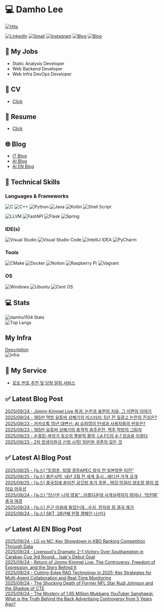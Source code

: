 
# 💻 Damho Lee

[![Hits](https://hits.seeyoufarm.com/api/count/incr/badge.svg?url=https%3A%2F%2Fgithub.com%2Fdamho1104&count_bg=%233D9CC8&title_bg=%23555555&icon=&icon_color=%23E7E7E7&title=hits&edge_flat=false)](https://hits.seeyoufarm.com)  

[![LinkedIn](https://img.shields.io/badge/Linkedin-%230077B5.svg?style=flat&logo=linkedin&logoColor=white)](https://www.linkedin.com/in/damho1104/)
[![Gmail](https://img.shields.io/badge/Gmail-D14836?style=flat&logo=gmail&logoColor=white)](mailto:damho1104@gmail.com)
[![Instagram](https://img.shields.io/badge/Instargram-%23E4405F.svg?style=flat&logo=Instagram&logoColor=white)](https://www.instagram.com/damho1104/)
[![Blog](https://img.shields.io/badge/Blog-%23000000.svg?style=flat&logo=Tistory&logoColor=white)](https://dmomo.co.kr/)
[![Blog](https://img.shields.io/badge/Blog-%23000000.svg?style=flat&logo=WordPress&logoColor=white)](https://blog.ai.dmomo.co.kr/)

## 📃 My Jobs
- Static Analysis Developer
- Web Backend Developer
- Web Infra DevOps Developer

## 📰 CV
- [Click](https://resume.dmomo.net/damho.lee/resume)  

## 📘 Resume
- [Click](https://damho1104.notion.site/8af3191b9815406d95708d9a0cea5a9e)  

## 🌐 Blog
- [IT Blog](https://dmomo.co.kr/)
- [AI Blog](https://blog.ai.dmomo.co.kr/)
- [AI EN Blog](https://ai.trend.dmomo.co.kr/)

## 💪 Technical Skills
### Languages & Frameworks
![C](https://img.shields.io/badge/c-%2300599C.svg?style=flat&logo=c&logoColor=white)
![C++](https://img.shields.io/badge/c++-%2300599C.svg?style=flat&logo=c%2B%2B&logoColor=white)
![Python](https://img.shields.io/badge/Python-3776AB.svg?&style=flat&logo=Python&logoColor=white)
![Java](https://img.shields.io/badge/java-%23ED8B00.svg?style=flat&logo=openjdk&logoColor=white)
![Kotlin](https://img.shields.io/badge/Kotlin-%237F52FF.svg?style=flat&logo=Kotlin&logoColor=white)
![Shell Script](https://img.shields.io/badge/Shell_script-%23121011.svg?style=flat&logo=gnu-bash&logoColor=white)  
  
![LLVM](https://img.shields.io/badge/LLVM/Clang-000B1D.svg?&style=flat&logo=LLVM&logoColor=white)
![FastAPI](https://img.shields.io/badge/FastAPI-005571?style=flat&logo=fastapi)
![Flask](https://img.shields.io/badge/Flask-%23000.svg?style=flat&logo=flask&logoColor=white)
![Spring](https://img.shields.io/badge/Springboot-%236DB33F.svg?style=flat&logo=spring&logoColor=white)
  
  
### IDE(s)
![Visual Studio](https://img.shields.io/badge/Visual%20Studio-5C2D91.svg?style=flat&logo=visual-studio&logoColor=white) 
![Visual Studio Code](https://img.shields.io/badge/Visual%20Studio%20Code-0078d7.svg?style=flat&logo=visual-studio-code&logoColor=white)
![IntelliJ IDEA](https://img.shields.io/badge/IntelliJIDEA-000000.svg?style=flat&logo=intellij-idea&logoColor=white) 
![PyCharm](https://img.shields.io/badge/PyCharm-143?style=flat&logo=pycharm&logoColor=black&color=black&labelColor=green) 


### Tools
![CMake](https://img.shields.io/badge/CMake-%23008FBA.svg?style=flat&logo=cmake&logoColor=white)
![Docker](https://img.shields.io/badge/docker-%230db7ed.svg?style=flat&logo=docker&logoColor=white)
![Notion](https://img.shields.io/badge/Notion-%23000000.svg?style=flat&logo=notion&logoColor=white)
![Raspberry Pi](https://img.shields.io/badge/-RaspberryPi-C51A4A?style=flat&logo=Raspberry-Pi)
![Vagrant](https://img.shields.io/badge/Vagrant-%231563FF.svg?style=flat&logo=vagrant&logoColor=white)


### OS
![Windows](https://img.shields.io/badge/Windows-0078D6?style=flat&logo=windows&logoColor=white)
![Ubuntu](https://img.shields.io/badge/Ubuntu-E95420?style=flat&logo=ubuntu&logoColor=white)
![Cent OS](https://img.shields.io/badge/Cent%20OS-002260?style=flat&logo=centos&logoColor=F0F0F0)


## :computer: Stats
![damho1104 Stats](https://github-readme-stats.vercel.app/api?username=damho1104&hide=issues&show_icons=true&show=prs_merged,prs_merged_percentage&theme=chartreuse-dark)  
![Top Langs](https://github-readme-stats.vercel.app/api/top-langs/?username=damho1104&layout=compact&theme=chartreuse-dark)


## My Infra
[Description](https://dmomo.co.kr/444)  
![infra](https://nextcloud.dmomo.net/apps/files_sharing/publicpreview/EtWDB9RaEXyf4FT?file=/&fileId=142416&x=6016&y=3384&a=true&etag=eee0bc0c4308201c786211582fdbc678)  





## 📣 My Service
- [로또 번호 추천 및 당첨 알림 서비스](https://lotto.dmomo.co.kr/)  


## ✅ Latest Blog Post

[2025/09/24 - Jimmy Kimmel Live 복귀: 논란과 표현의 자유, 그 이면의 이야기](https://dmomo.co.kr/716) <br/>
[2025/09/24 - 165만 먹방 유튜버 상해기의 미스터리: 5년 전 뒷광고 논란의 진실은?](https://dmomo.co.kr/715) <br/>
[2025/09/23 - 카카오톡 15년 대변신: AI 슈퍼앱의 탄생과 사용자들의 반응은?](https://dmomo.co.kr/714) <br/>
[2025/09/23 - 165만 유튜버 상해기의 충격적 음주운전, 맥주 먹방의 그림자](https://dmomo.co.kr/713) <br/>
[2025/09/23 - 손흥민-부앙가 듀오의 폭발적 활약, LA FC의 4-1 압승을 이끌다](https://dmomo.co.kr/712) <br/>
[2025/09/23 - 2차 민생지원금 신청 시작! 10만원 쿠폰의 모든 것](https://dmomo.co.kr/711) <br/>

## ✅ Latest AI Blog Post
[2025/09/25 - [뉴스] “트럼프, 10월 경주APEC 참석 전 일본방문 타진”](https://blog.ai.dmomo.co.kr/news/10745) <br/>
[2025/09/25 - [뉴스] 붉은사막, 내년 3월 전 세계 출시…에디션·가격 공개](https://blog.ai.dmomo.co.kr/news/10742) <br/>
[2025/09/25 - [뉴스] 중국집에 쏟아진 공깃밥 추가 주문…떡집·막걸리 양조장 쌀이 없어요 아우성](https://blog.ai.dmomo.co.kr/news/10739) <br/>
[2025/09/24 - [뉴스] “당신은 나의 영웅”…아름다운데 사격실력까지 뛰어나, ‘엄친딸’ 중국 여경](https://blog.ai.dmomo.co.kr/news/10736) <br/>
[2025/09/24 - [뉴스] 은근 마음에 들었는데…수지, 흰자위 점 결국 제거](https://blog.ai.dmomo.co.kr/news/10733) <br/>
[2025/09/24 - [뉴스] SKT, 28년째 헌혈 캠페인 나선다](https://blog.ai.dmomo.co.kr/news/10730) <br/>

## ✅ Latest AI EN Blog Post
[2025/09/24 - LG vs NC: Key Showdown in KBO Ranking Competition Through Data](https://ai.trend.dmomo.co.kr/2025/09/lg-vs-nc-key-showdown-in-kbo-ranking.html) <br/>
[2025/09/24 - Liverpool's Dramatic 2-1 Victory Over Southampton in Carabao Cup 3rd Round... Isak's Debut Goal](https://ai.trend.dmomo.co.kr/2025/09/liverpools-dramatic-2-1-victory-over.html) <br/>
[2025/09/24 - Return of Jimmy Kimmel Live: The Controversy, Freedom of Expression, and the Story Behind It](https://ai.trend.dmomo.co.kr/2025/09/return-of-jimmy-kimmel-live-controversy.html) <br/>
[2025/09/24 - Cutting-Edge RAG Technology in 2025: Key Strategies for Multi-Agent Collaboration and Real-Time Monitoring](https://ai.trend.dmomo.co.kr/2025/09/cutting-edge-rag-technology-in-2025-key.html) <br/>
[2025/09/24 - The Shocking Death of Former NFL Star Rudi Johnson and the Shadow of CTE](https://ai.trend.dmomo.co.kr/2025/09/the-shocking-death-of-former-nfl-star.html) <br/>
[2025/09/24 - The Mystery of 1.65 Million Mukbang YouTuber Sanghaegi: What is the Truth Behind the Back Advertising Controversy from 5 Years Ago?](https://ai.trend.dmomo.co.kr/2025/09/the-mystery-of-165-million-mukbang.html) <br/>
